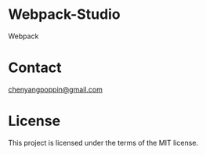 # Webpack-Studio
Webpack

# Contact
chenyangpoppin@gmail.com

# License
This project is licensed under the terms of the MIT license.
